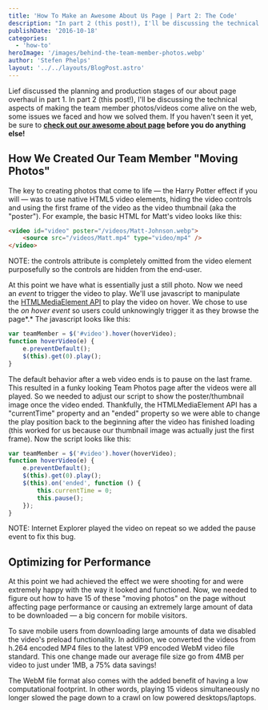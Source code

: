 ```yaml
---
title: 'How To Make an Awesome About Us Page | Part 2: The Code'
description: "In part 2 (this post!), I'll be discussing the technical aspects of making the team member photos/videos come alive on the web, some issues we faced and how we solved them"
publishDate: '2016-10-18'
categories:
  - 'how-to'
heroImage: '/images/behind-the-team-member-photos.webp'
author: 'Stefen Phelps'
layout: '../../layouts/BlogPost.astro'
---
```


Lief discussed the planning and production stages of our about page overhaul in part 1. In part 2 (this post!), I'll be discussing the technical aspects of making the team member photos/videos come alive on the web, some issues we faced and how we solved them. If you haven't seen it yet, be sure to **[check out our awesome about page](https://www.growwithsms.com/about) before you do anything else!**

## How We Created Our Team Member "Moving Photos"

The key to creating photos that come to life — the Harry Potter effect if you will — was to use native HTML5 video elements, hiding the video controls and using the first frame of the video as the video thumbnail (aka the "poster"). For example, the basic HTML for Matt's video looks like this:

```html
<video id="video" poster="/videos/Matt-Johnson.webp">
	<source src="/videos/Matt.mp4" type="video/mp4" />
</video>
```

NOTE: the controls attribute is completely omitted from the video element purposefully so the controls are hidden from the end-user.

At this point we have what is essentially just a still photo. Now we need an *event* to trigger the video to play. We'll use javascript to manipulate the [HTMLMediaElement API](https://developer.mozilla.org/en-US/docs/Web/API/HTMLMediaElement) to play the video on hover. We chose to use the *on hover event* so users could unknowingly trigger it as they browse the page*.* Th*e* javascript looks like this:

```javascript
var teamMember = $('#video').hover(hoverVideo);
function hoverVideo(e) {
	e.preventDefault();
	$(this).get(0).play();
}
```

The default behavior after a web video ends is to pause on the last frame. This resulted in a funky looking Team Photos page after the videos were all played. So we needed to adjust our script to show the poster/thumbnail image once the video ended. Thankfully, the HTMLMediaElement API has a "currentTime" property and an "ended" property so we were able to change the play position back to the beginning after the video has finished loading (this worked for us because our thumbnail image was actually just the first frame). Now the script looks like this:

```javascript
var teamMember = $('#video').hover(hoverVideo);
function hoverVideo(e) {
	e.preventDefault();
	$(this).get(0).play();
	$(this).on('ended', function () {
		this.currentTime = 0;
		this.pause();
	});
}
```

NOTE: Internet Explorer played the video on repeat so we added the pause event to fix this bug.

## Optimizing for Performance

At this point we had achieved the effect we were shooting for and were extremely happy with the way it looked and functioned. Now, we needed to figure out how to have 15 of these "moving photos" on the page without affecting page performance or causing an extremely large amount of data to be downloaded — a big concern for mobile visitors.

To save mobile users from downloading large amounts of data we disabled the video's preload functionality. In addition, we converted the videos from h.264 encoded MP4 files to the latest VP9 encoded WebM video file standard. This one change made our average file size go from 4MB per video to just under 1MB, a 75% data savings!

The WebM file format also comes with the added benefit of having a low computational footprint. In other words, playing 15 videos simultaneously no longer slowed the page down to a crawl on low powered desktops/laptops.
